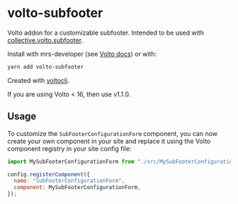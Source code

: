 # volto-subfooter

Volto addon for a customizable subfooter.
Intended to be used with [collective.volto.subfooter](https://github.com/collective/collective.volto.subfooter).

Install with mrs-developer (see [Volto docs](https://docs.voltocms.com/customizing/add-ons/)) or with:

```bash
yarn add volto-subfooter
```

Created with [voltocli](https://github.com/nzambello/voltocli).

If you are using Volto < 16, then use v1.1.0.

## Usage

To customize the `SubFooterConfigurationForm` component, you can now create your own component in your site and replace it using the Volto component registry in your site config file:

```javascript
import MySubFooterConfigurationForm from "./src/MySubFooterConfigurationForm";

config.registerComponent({
  name: "SubFooterConfigurationForm",
  component: MySubFooterConfigurationForm,
});
```
